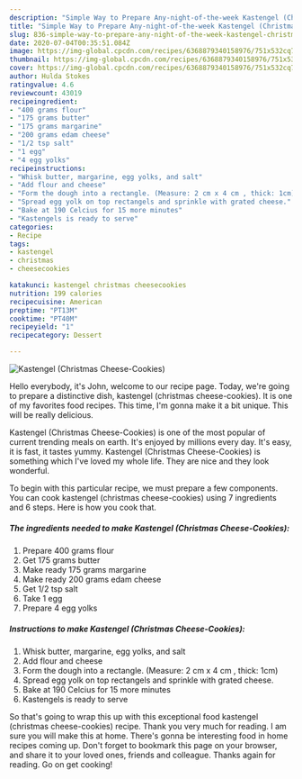 ```yaml
---
description: "Simple Way to Prepare Any-night-of-the-week Kastengel (Christmas Cheese-Cookies)"
title: "Simple Way to Prepare Any-night-of-the-week Kastengel (Christmas Cheese-Cookies)"
slug: 836-simple-way-to-prepare-any-night-of-the-week-kastengel-christmas-cheese-cookies
date: 2020-07-04T00:35:51.084Z
image: https://img-global.cpcdn.com/recipes/6368879340158976/751x532cq70/kastengel-christmas-cheese-cookies-recipe-main-photo.jpg
thumbnail: https://img-global.cpcdn.com/recipes/6368879340158976/751x532cq70/kastengel-christmas-cheese-cookies-recipe-main-photo.jpg
cover: https://img-global.cpcdn.com/recipes/6368879340158976/751x532cq70/kastengel-christmas-cheese-cookies-recipe-main-photo.jpg
author: Hulda Stokes
ratingvalue: 4.6
reviewcount: 43019
recipeingredient:
- "400 grams flour"
- "175 grams butter"
- "175 grams margarine"
- "200 grams edam cheese"
- "1/2 tsp salt"
- "1 egg"
- "4 egg yolks"
recipeinstructions:
- "Whisk butter, margarine, egg yolks, and salt"
- "Add flour and cheese"
- "Form the dough into a rectangle. (Measure: 2 cm x 4 cm , thick: 1cm)"
- "Spread egg yolk on top rectangels and sprinkle with grated cheese."
- "Bake at 190 Celcius for 15 more minutes"
- "Kastengels is ready to serve"
categories:
- Recipe
tags:
- kastengel
- christmas
- cheesecookies

katakunci: kastengel christmas cheesecookies 
nutrition: 199 calories
recipecuisine: American
preptime: "PT13M"
cooktime: "PT40M"
recipeyield: "1"
recipecategory: Dessert

---
```



![Kastengel (Christmas Cheese-Cookies)](https://img-global.cpcdn.com/recipes/6368879340158976/751x532cq70/kastengel-christmas-cheese-cookies-recipe-main-photo.jpg)

Hello everybody, it's John, welcome to our recipe page. Today, we're going to prepare a distinctive dish, kastengel (christmas cheese-cookies). It is one of my favorites food recipes. This time, I'm gonna make it a bit unique. This will be really delicious.

Kastengel (Christmas Cheese-Cookies) is one of the most popular of current trending meals on earth. It's enjoyed by millions every day. It's easy, it is fast, it tastes yummy. Kastengel (Christmas Cheese-Cookies) is something which I've loved my whole life. They are nice and they look wonderful.




To begin with this particular recipe, we must prepare a few components. You can cook kastengel (christmas cheese-cookies) using 7 ingredients and 6 steps. Here is how you cook that.

<!--inarticleads1-->

##### The ingredients needed to make Kastengel (Christmas Cheese-Cookies):

1. Prepare 400 grams flour
1. Get 175 grams butter
1. Make ready 175 grams margarine
1. Make ready 200 grams edam cheese
1. Get 1/2 tsp salt
1. Take 1 egg
1. Prepare 4 egg yolks




<!--inarticleads2-->

##### Instructions to make Kastengel (Christmas Cheese-Cookies):

1. Whisk butter, margarine, egg yolks, and salt
1. Add flour and cheese
1. Form the dough into a rectangle. (Measure: 2 cm x 4 cm , thick: 1cm)
1. Spread egg yolk on top rectangels and sprinkle with grated cheese.
1. Bake at 190 Celcius for 15 more minutes
1. Kastengels is ready to serve




So that's going to wrap this up with this exceptional food kastengel (christmas cheese-cookies) recipe. Thank you very much for reading. I am sure you will make this at home. There's gonna be interesting food in home recipes coming up. Don't forget to bookmark this page on your browser, and share it to your loved ones, friends and colleague. Thanks again for reading. Go on get cooking!
